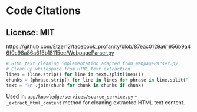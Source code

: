 # Code Citations

## License: MIT
https://github.com/Etzer12/facebook_profanity/blob/87eac0129a61956b9a46f0c98a86a616b18115ee/WebpageParser.py

```python
# HTML text cleaning implementation adapted from WebpageParser.py
# Clean up whitespace from HTML text extraction
lines = (line.strip() for line in text.splitlines())
chunks = (phrase.strip() for line in lines for phrase in line.split("  "))
text = '\n'.join(chunk for chunk in chunks if chunk)
```

Used in: `app/knowledge/services/source_service.py` - `_extract_html_content` method for cleaning extracted HTML text content.

